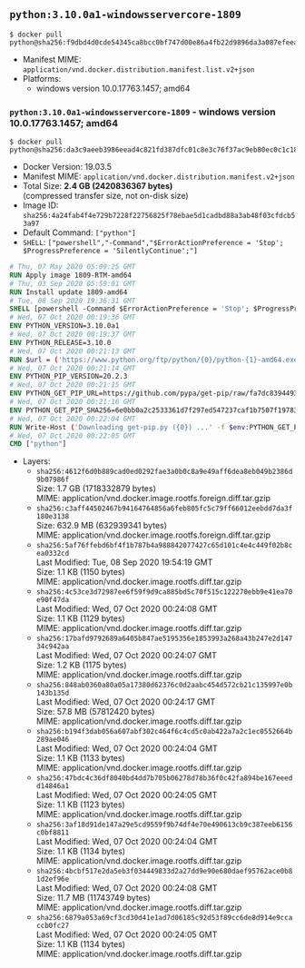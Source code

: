## `python:3.10.0a1-windowsservercore-1809`

```console
$ docker pull python@sha256:f9dbd4d0cde54345ca8bcc0bf747d00e86a4fb22d9896da3a087efeeaf3adcdd
```

-	Manifest MIME: `application/vnd.docker.distribution.manifest.list.v2+json`
-	Platforms:
	-	windows version 10.0.17763.1457; amd64

### `python:3.10.0a1-windowsservercore-1809` - windows version 10.0.17763.1457; amd64

```console
$ docker pull python@sha256:da3c9aeeb3986eead4c821fd387dfc01c8e3c76f37ac9eb80ec0c1c189a1a2cc
```

-	Docker Version: 19.03.5
-	Manifest MIME: `application/vnd.docker.distribution.manifest.v2+json`
-	Total Size: **2.4 GB (2420836367 bytes)**  
	(compressed transfer size, not on-disk size)
-	Image ID: `sha256:4a24fab4f4e729b7228f22756825f78ebae5d1cadbd88a3ab48f03cfdcb53a97`
-	Default Command: `["python"]`
-	`SHELL`: `["powershell","-Command","$ErrorActionPreference = 'Stop'; $ProgressPreference = 'SilentlyContinue';"]`

```dockerfile
# Thu, 07 May 2020 05:09:25 GMT
RUN Apply image 1809-RTM-amd64
# Thu, 03 Sep 2020 05:59:01 GMT
RUN Install update 1809-amd64
# Tue, 08 Sep 2020 19:36:31 GMT
SHELL [powershell -Command $ErrorActionPreference = 'Stop'; $ProgressPreference = 'SilentlyContinue';]
# Wed, 07 Oct 2020 00:19:36 GMT
ENV PYTHON_VERSION=3.10.0a1
# Wed, 07 Oct 2020 00:19:37 GMT
ENV PYTHON_RELEASE=3.10.0
# Wed, 07 Oct 2020 00:21:13 GMT
RUN $url = ('https://www.python.org/ftp/python/{0}/python-{1}-amd64.exe' -f $env:PYTHON_RELEASE, $env:PYTHON_VERSION); 	Write-Host ('Downloading {0} ...' -f $url); 	[Net.ServicePointManager]::SecurityProtocol = [Net.SecurityProtocolType]::Tls12; 	Invoke-WebRequest -Uri $url -OutFile 'python.exe'; 		Write-Host 'Installing ...'; 	Start-Process python.exe -Wait 		-ArgumentList @( 			'/quiet', 			'InstallAllUsers=1', 			'TargetDir=C:\Python', 			'PrependPath=1', 			'Shortcuts=0', 			'Include_doc=0', 			'Include_pip=0', 			'Include_test=0' 		); 		$env:PATH = [Environment]::GetEnvironmentVariable('PATH', [EnvironmentVariableTarget]::Machine); 		Write-Host 'Verifying install ...'; 	Write-Host '  python --version'; python --version; 		Write-Host 'Removing ...'; 	Remove-Item python.exe -Force; 		Write-Host 'Complete.'
# Wed, 07 Oct 2020 00:21:14 GMT
ENV PYTHON_PIP_VERSION=20.2.3
# Wed, 07 Oct 2020 00:21:15 GMT
ENV PYTHON_GET_PIP_URL=https://github.com/pypa/get-pip/raw/fa7dc83944936bf09a0e4cb5d5ec852c0d256599/get-pip.py
# Wed, 07 Oct 2020 00:21:16 GMT
ENV PYTHON_GET_PIP_SHA256=6e0bb0a2c2533361d7f297ed547237caf1b7507f197835974c0dd7eba998c53c
# Wed, 07 Oct 2020 00:22:04 GMT
RUN Write-Host ('Downloading get-pip.py ({0}) ...' -f $env:PYTHON_GET_PIP_URL); 	[Net.ServicePointManager]::SecurityProtocol = [Net.SecurityProtocolType]::Tls12; 	Invoke-WebRequest -Uri $env:PYTHON_GET_PIP_URL -OutFile 'get-pip.py'; 	Write-Host ('Verifying sha256 ({0}) ...' -f $env:PYTHON_GET_PIP_SHA256); 	if ((Get-FileHash 'get-pip.py' -Algorithm sha256).Hash -ne $env:PYTHON_GET_PIP_SHA256) { 		Write-Host 'FAILED!'; 		exit 1; 	}; 		Write-Host ('Installing pip=={0} ...' -f $env:PYTHON_PIP_VERSION); 	python get-pip.py 		--disable-pip-version-check 		--no-cache-dir 		('pip=={0}' -f $env:PYTHON_PIP_VERSION) 	; 	Remove-Item get-pip.py -Force; 		Write-Host 'Verifying pip install ...'; 	pip --version; 		Write-Host 'Complete.'
# Wed, 07 Oct 2020 00:22:05 GMT
CMD ["python"]
```

-	Layers:
	-	`sha256:4612f6d0b889cad0ed0292fae3a0b0c8a9e49aff6dea8eb049b2386d9b07986f`  
		Size: 1.7 GB (1718332879 bytes)  
		MIME: application/vnd.docker.image.rootfs.foreign.diff.tar.gzip
	-	`sha256:c3aff44502467b94164764856a6feb805fc5c79ff66012eebdd7da3f180e3138`  
		Size: 632.9 MB (632939341 bytes)  
		MIME: application/vnd.docker.image.rootfs.foreign.diff.tar.gzip
	-	`sha256:5af76ffebd6bf4f1b787b4a988842077427c65d101c4e4c449f02b8cea0332cd`  
		Last Modified: Tue, 08 Sep 2020 19:54:19 GMT  
		Size: 1.1 KB (1150 bytes)  
		MIME: application/vnd.docker.image.rootfs.diff.tar.gzip
	-	`sha256:4c53ce3d72987ee6f59f9d9ca885bd5c70f515c122270ebb9e41ea70e90f47da`  
		Last Modified: Wed, 07 Oct 2020 00:24:08 GMT  
		Size: 1.1 KB (1129 bytes)  
		MIME: application/vnd.docker.image.rootfs.diff.tar.gzip
	-	`sha256:17bafd9792689a6405b847ae5195356e1853993a268a43b247e2d14734c942aa`  
		Last Modified: Wed, 07 Oct 2020 00:24:07 GMT  
		Size: 1.2 KB (1175 bytes)  
		MIME: application/vnd.docker.image.rootfs.diff.tar.gzip
	-	`sha256:848ab0360a80a05a17380d62376c0d2aabc454d572cb21c135997e0b143b135d`  
		Last Modified: Wed, 07 Oct 2020 00:24:17 GMT  
		Size: 57.8 MB (57812420 bytes)  
		MIME: application/vnd.docker.image.rootfs.diff.tar.gzip
	-	`sha256:b194f3dab056a607abf302c464f6c4cd5c0ab422a7a2c1ec0552664b289ae046`  
		Last Modified: Wed, 07 Oct 2020 00:24:04 GMT  
		Size: 1.1 KB (1133 bytes)  
		MIME: application/vnd.docker.image.rootfs.diff.tar.gzip
	-	`sha256:47bdc4c36df8040bd4dd7b705b06278d78b36f0c42fa894be167eeedd14846a1`  
		Last Modified: Wed, 07 Oct 2020 00:24:05 GMT  
		Size: 1.1 KB (1123 bytes)  
		MIME: application/vnd.docker.image.rootfs.diff.tar.gzip
	-	`sha256:3af18d91de147a29e5cd9559f9b74df4e70e490613cb9c387eeb6156c0bf8811`  
		Last Modified: Wed, 07 Oct 2020 00:24:04 GMT  
		Size: 1.1 KB (1134 bytes)  
		MIME: application/vnd.docker.image.rootfs.diff.tar.gzip
	-	`sha256:4bcbf517e2da5eb3f034449833d2a27dd9e90e680daef95762ace0b81d2ef96e`  
		Last Modified: Wed, 07 Oct 2020 00:24:08 GMT  
		Size: 11.7 MB (11743749 bytes)  
		MIME: application/vnd.docker.image.rootfs.diff.tar.gzip
	-	`sha256:6879a053a69cf3cd30d41e1ad7d06185c92d53f89cc6de8d914e9ccaccb0fc27`  
		Last Modified: Wed, 07 Oct 2020 00:24:05 GMT  
		Size: 1.1 KB (1134 bytes)  
		MIME: application/vnd.docker.image.rootfs.diff.tar.gzip

